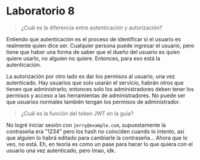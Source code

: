 # Laboratorio 8

> ¿Cuál es la diferencia entre autenticación y autorización?

Entiendo que autenticación es el proceso de identificar si el usuario es realmente quien dice ser. Cualquier persona puede ingresar el usuario, pero tiene que haber una forma de saber que el dueño del usuario es quien quiere usarlo, no alguien no quiere. Entonces, para eso está la autenticación.

La autorización por otro lado es dar los permisos al usuario, una vez autenticado. Hay usuarios que solo usarán el servicio, habrán otros que tienen que administrarlo; entonces solo los administradores deben tener los permisos y acceso a las herramientas de administradores. No puede ser que usuarios normales también tengan los permisos de administrador.

> ¿Cuál es la función del token JWT en la guía?

No logré iniciar sesión con `jerry@example.com`, supuestamente la contraseña era "1234" pero los hash no coinciden cuando lo intento, así que alguien lo habrá editado para cambiarle la contraseña... Ahora que lo veo, no está. Eh, en teoría es como un pase para hacer lo que quiera con el usuario una vez autenticado, pero lmao, idk.